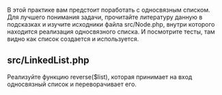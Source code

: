 В этой практике вам предстоит поработать с односвязным списком. Для лучшего понимания задачи, прочитайте литературу данную в подсказках и изучите исходники файла src/Node.php, внутри которого находится реализация односвязного списка. И посмотрите тесты, там видно как список создается и используется.

## src/LinkedList.php
Реализуйте функцию reverse($list), которая принимает на вход односвязный список и переворачивает его.

<?php

use App\Node;
use function App\LinkedList\reverse;

// (1, 2, 3)
$numbers = new Node(1, new Node(2, new Node(3)));
$reversedNumbers = reverse($numbers); // (3, 2, 1)
Подсказки
Односвязный список